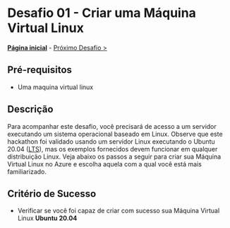 # Desafio 01 - Criar uma Máquina Virtual Linux

**[Página inicial](../README.md)** - [Próximo Desafio >](./Challenge-02.md)

## Pré-requisitos 

- Uma maquina virtual linux

## Descrição

Para acompanhar este desafio, você precisará de acesso a um servidor executando um sistema operacional baseado em Linux. Observe que este hackathon foi validado usando um servidor Linux executando o Ubuntu 20.04 ([LTS](https://ubuntu.com/about/release-cycle)), mas os exemplos fornecidos devem funcionar em qualquer distribuição Linux. Veja abaixo os passos a seguir para criar sua Máquina Virtual Linux no Azure e escolha aquela com a qual você está mais familiarizado.

## Critério de Sucesso

* Verificar se você foi capaz de criar com sucesso sua Máquina Virtual Linux **Ubuntu 20.04**


